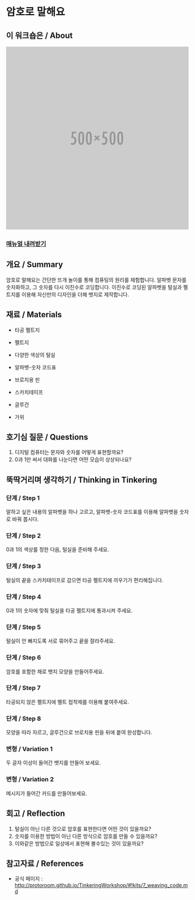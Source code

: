 # 암호로 말해요

## 이 워크숍은 / About
![Sketch Image](images/blank.png)

### [매뉴얼 내려받기](pdf/7_weaving_code.pdf) 

## 개요 / Summary
암호로 말해요는 간단한 뜨개 놀이를 통해 컴퓨팅의 원리를 체험합니다. 알파벳 문자를 숫자화하고, 그 숫자를 다시 이진수로 코딩합니다. 이진수로 코딩된 알파벳을 털실과 펠트지를 이용해 자신만의 디자인을 더해 뱃지로 제작합니다.


## 재료 / Materials

 * 타공 펠트지
 * 펠트지
 * 다양한 색상의 털실
 * 알파벳-숫자 코드표
 * 브로치용 핀
 
 
 * 스카치테이프
 * 글루건
 * 가위


## 호기심 질문 / Questions
 1. 디지털 컴퓨터는 문자와 숫자를 어떻게 표현할까요?
 1. 0과 1만 써서 대화를 나눈다면 어떤 모습이 상상되나요?
 

## 뚝딱거리며 생각하기 / Thinking in Tinkering

### 단계 / Step 1
말하고 싶은 내용의 알파벳을 하나 고르고, 알파벳-숫자 코드표를 이용해 알파벳을 숫자로 바꿔 봅시다.

### 단계 / Step 2
0과 1의 색상를 정한 다음, 털실을 준비해 주세요.

### 단계 / Step 3
털실의 끝을 스카치테이프로 감으면 타공 펠트지에 끼우기가 편리해집니다.

### 단계 / Step 4
0과 1의 숫자에 맞춰 털실을 타공 펠트지에 통과시켜 주세요.

### 단계 / Step 5
털실이 안 빠지도록 서로 묶어주고 끝을 잘라주세요.

### 단계 / Step 6
암호를 포함한 채로 뱃지 모양을 만들어주세요.

### 단계 / Step 7
타공되지 않은 펠트지에 펠트 접착제를 이용해 붙여주세요.

### 단계 / Step 8
모양을 따라 자르고, 글루건으로 브로치용 핀을 뒤에 붙여 완성합니다.

### 변형 / Variation 1
두 글자 이상이 들어간 뱃지를 만들어 보세요.

### 변형 / Variation 2
메시지가 들어간 카드를 만들어보세요.


## 회고 / Reflection

 1. 털실이 아닌 다른 것으로 암호를 표현한다면 어떤 것이 있을까요?
 1. 숫자를 이용한 방법이 아닌 다른 방식으로 암호를 만들 수 있을까요?
 1. 이와같은 방법으로 일상에서 표현해 볼수있는 것이 있을까요?

## 참고자료 / References
 * 공식 페이지 : http://protoroom.github.io/TinkeringWorkshop/#!kits/7_weaving_code.md

